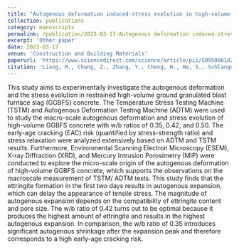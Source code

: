 ```yaml
---
title: "Autogenous deformation induced-stress evolution in high-volume GGBFS concrete: Macro-scale behavior and micro-scale origin"
collection: publications
category: manuscripts
permalink: /publication/2023-03-17-Autogenous deformation induced-stress evolution in high-volume GGBFS concrete Macro-scale behavior and micro-scale origin
excerpt: 'Other paper'
date: 2023-03-17
venue: 'Construction and Building Materials'
paperurl: 'https://www.sciencedirect.com/science/article/pii/S0950061823003744'
citation: 'Liang, M., Chang, Z., Zhang, Y., Cheng, H., He, S., Schlangen, E., & Šavija, B. (2023). Autogenous deformation induced-stress evolution in high-volume GGBFS concrete: Macro-scale behavior and micro-scale origin. Construction and Building Materials, 370, 130663.'
---
```


This study aims to experimentally investigate the autogenous deformation and the stress evolution in restrained high-volume ground granulated blast furnace slag (GGBFS) concrete. The Temperature Stress Testing Machine (TSTM) and Autogenous Deformation Testing Machine (ADTM) were used to study the macro-scale autogenous deformation and stress evolution of high-volume GGBFS concrete with w/b ratios of 0.35, 0.42, and 0.50. The early-age cracking (EAC) risk (quantified by stress-strength ratio) and stress relaxation were analyzed extensively based on ADTM and TSTM results. Furthermore, Environmental Scanning Electron Microscopy (ESEM), X-ray Diffraction (XRD), and Mercury Intrusion Porosimetry (MIP) were conducted to explore the micro-scale origin of the autogenous deformation of high-volume GGBFS concrete, which supports the observations on the macroscale measurement of TSTM/ ADTM tests. This study finds that the ettringite formation in the first two days results in autogenous expansion, which can delay the appearance of tensile stress. The magnitude of autogenous expansion depends on the compatibility of ettringite content and pore size. The w/b ratio of 0.42 turns out to be optimal because it produces the highest amount of ettringite and results in the highest autogenous expansion. In comparison, the w/b ratio of 0.35 introduces significant autogenous shrinkage after the expansion peak and therefore corresponds to a high early-age cracking risk.
